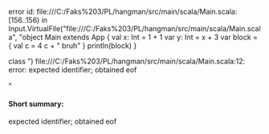 error id: file:///C:/Faks%203/PL/hangman/src/main/scala/Main.scala:[156..156) in Input.VirtualFile("file:///C:/Faks%203/PL/hangman/src/main/scala/Main.scala", "object Main extends App {
  val x: Int = 1 + 1
  var y: Int = x + 3
  var block = {
    val c = 4
    c + " bruh"
  }
  println(block)
}

class 
")
file:///C:/Faks%203/PL/hangman/src/main/scala/Main.scala:12: error: expected identifier; obtained eof

^
#### Short summary: 

expected identifier; obtained eof